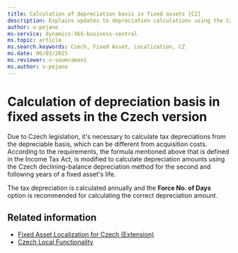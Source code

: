 ```yaml
---
title: Calculation of depreciation basis in fixed assets [CZ]
description: Explains updates to depreciation calculations using the Czech declining-balance method.
author: v-pejano
ms-service: dynamics-365-business-central
ms.topic: article
ms.search.keywords: Czech, Fixed Asset, Localization, CZ
ms.date: 06/03/2025
ms.reviewer: v-soumramani
ms.author: v-pejano
---
```


# Calculation of depreciation basis in fixed assets in the Czech version

Due to Czech legislation, it's necessary to calculate tax depreciations from the depreciable basis, which can be different from acquisition costs. According to the requirements, the formula mentioned above that is defined in the Income Tax Act, is modified to calculate depreciation amounts using the Czech declining-balance depreciation method for the second and following years of a fixed asset's life.

The tax depreciation is calculated annually and the **Force No. of Days** option is recommended for calculating the correct depreciation amount.

## Related information

- [Fixed Asset Localization for Czech (Extension)](ui-extensions-fixed-asset-localization-cz.md)  
- [Czech Local Functionality](czech-local-functionality.md)  
